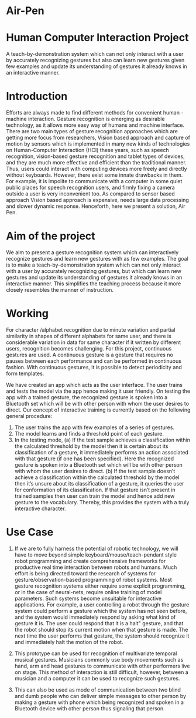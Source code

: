 # Air-Pen
# Human Computer Interaction Project
A teach-by-demonstration system which can not only interact with a user by accurately recognizing gestures but also can learn new gestures given few examples and update its understanding of gestures it already knows in an interactive manner.

# Introduction
Efforts are always made to find different methods for convenient human -machine interaction. Gesture recognition is emerging as desirable technology, as it allows more easy way of humans and machine interface. There are two main types of gesture recognition approaches which are getting more focus from researchers, Vision based approach and capture of motion by sensors which is implemented in many new kinds of technologies on Human-Computer Interaction (HCI) these years, such as speech recognition, vision-based gesture recognition and tablet types of devices, and they are much more effective and efficient than the traditional manner. Thus, users could interact with computing devices more freely and directly without keyboards. However, there exist some innate drawbacks in them. For example, it is impolite to communicate with a computer in some quiet public places for speech recognition users, and firmly fixing a camera outside a user is very inconvenient too. As compared to sensor based approach Vision based approach is expensive, needs large data processing and slower dynamic response.
Henceforth, here we present a solution, Air Pen. 

# Aim of the project
We aim to present a gesture recognition system which can interactively recognize gestures and learn new gestures with as few examples. The goal is to make a teach-by-demonstration system which can not only interact with a user by accurately recognizing gestures, but which can learn new gestures and update its understanding of gestures it already knows in an interactive manner. This simplifies the teaching process because it more closely resembles the manner of instruction.

# Working
For character /alphabet recognition due to minute variation and partial similarity in shapes of different alphabets for same user, and there is considerable variation in data for same character if it written by different users, recognition becomes challenging.
For this project, continuous gestures are used. A continuous gesture is a gesture that requires no pauses between each performance and can be performed in continuous fashion. With continuous gestures, it is possible to detect periodicity and form templates.

We have created an app which acts as the user interface. The user trains and tests the model via the app hence making it user friendly. On testing the app with a trained gesture, the recognized gesture is spoken into a Bluetooth set which will be with other person with whom the user desires to direct.
Our concept of interactive training is currently based on the following general procedure:
1. The user trains the app with few examples of a series of gestures.
2. The model learns and finds a threshold point of each gesture.
3. In the testing mode, 
(a) If the test sample achieves a classification within the calculated threshold by the model then it is certain about its classification of a gesture, it immediately performs an action associated with 
that gesture (if one has been specified). Here the recognized gesture is spoken into a Bluetooth set which will be with other person with whom the user desires to direct.
(b) If the test sample doesn’t achieve a classification within the calculated threshold by the model then it’s unsure about its classification of a gesture, it queries the user for conformation of its classification. If that gesture isn’t present in trained samples then user can train the model and hence add new gesture to the vocabulary.
Thereby, this provides the system with a truly interactive character.

# Use Case
1. If we are to fully harness the potential of robotic technology, we will have to move beyond simple keyboard/mouse/teach-pendant style robot programming and create comprehensive frameworks for productive real time interaction between robots and humans. Much effort is being directed toward the research of systems for gesture/observation-based programming of robot systems. Most gesture recognition systems either require some explicit programming, or in the case of neural-nets, require online training of model parameters. Such systems become unsuitable for interactive applications.
For example, a user controlling a robot through the gesture system could perform a gesture which the system has not seen before, and the system would immediately respond by asking what kind of gesture it is. The user could respond that it is a halt" gesture, and that the robot should stop its current motion when that gesture is made. The next time the user performs that gesture, the system should recognize it and immediately halt the motion of the robot.

2. This prototype can be used for recognition of multivariate temporal musical gestures. Musicians commonly use body movements such as hand, arm and head gestures to communicate with other performers live on stage. This method of interaction is still difficult, however, between a musician and a computer it can be used to recognize such gestures.

3. This can also be used as mode of communication between two blind and dumb people who can deliver simple messages to other person by making a gesture with phone which being recognized and spoken in a Bluetooth device with other person thus signaling that person.



